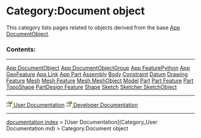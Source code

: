 # Category:Document object
This category lists pages related to objects derived from the base [App DocumentObject](App_DocumentObject.md).

### Contents:

  ----------------------------------------------------- --------------------------------------------------------------- ---------------------------------------------------
  [App DocumentObject](App_DocumentObject.md)   [App DocumentObjectGroup](App_DocumentObjectGroup.md)   [App FeaturePython](App_FeaturePython.md)
  [App GeoFeature](App_GeoFeature.md)           [App Link](App_Link.md)                                 [App Part](App_Part.md)
  [Assembly](Assembly.md)                       [Body](Body.md)                                         [Constraint](Constraint.md)
  [Datum](Datum.md)                             [Drawing](Drawing.md)                                   [Feature](Feature.md)
  [Mesh](Mesh.md)                               [Mesh Feature](Mesh_Feature.md)                         [Mesh MeshObject](Mesh_MeshObject.md)
  [Model](Model.md)                             [Part](Part.md)                                         [Part Feature](Part_Feature.md)
  [Part TopoShape](Part_TopoShape.md)           [PartDesign Feature](PartDesign_Feature.md)             [Shape](Shape.md)
  [Sketch](Sketch.md)                           [Sketcher SketchObject](Sketcher_SketchObject.md)       
  ----------------------------------------------------- --------------------------------------------------------------- ---------------------------------------------------

[<img src="images/Property.png" style="width:16px"> User Documentation](Category_User_Documentation.md) [<img src="images/Property.png" style="width:16px"> Developer Documentation](Category_Developer_Documentation.md)

---
[documentation index](../README.md) > [User Documentation](Category_User Documentation.md) > Category:Document object
